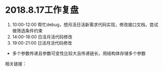 # 2018.8.17工作复盘

1. 10:00-12:00 帮忙debug，想月活日活新需求代码实现，修改接口文档，尝试做筛选条件约束
2. 14:00-18:00 日活月活代码修改
3. 19:00-21:00 日活月活代码修改

* 多个参数传递且参数可变性比较大且传递链长，用结构体存储多个参数

相关链接：
